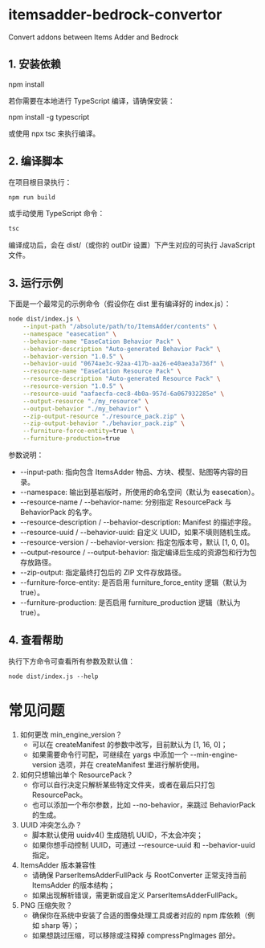 # itemsadder-bedrock-convertor

Convert addons between Items Adder and Bedrock

## 1. 安装依赖

npm install

若你需要在本地进行 TypeScript 编译，请确保安装：

npm install -g typescript

或使用 npx tsc 来执行编译。

## 2. 编译脚本

在项目根目录执行：

```bash
npm run build
```

或手动使用 TypeScript 命令：

```bash
tsc
```

编译成功后，会在 dist/（或你的 outDir 设置）下产生对应的可执行 JavaScript 文件。

## 3. 运行示例

下面是一个最常见的示例命令（假设你在 dist 里有编译好的 index.js）：

```bash
node dist/index.js \
    --input-path "/absolute/path/to/ItemsAdder/contents" \
    --namespace "easecation" \
    --behavior-name "EaseCation Behavior Pack" \
    --behavior-description "Auto-generated Behavior Pack" \
    --behavior-version "1.0.5" \
    --behavior-uuid "0674ae3c-92aa-417b-aa26-e40aea3a736f" \
    --resource-name "EaseCation Resource Pack" \
    --resource-description "Auto-generated Resource Pack" \
    --resource-version "1.0.5" \
    --resource-uuid "aafaecfa-cec8-4b0a-957d-6a067932285e" \
    --output-resource "./my_resource" \
    --output-behavior "./my_behavior" \
    --zip-output-resource "./resource_pack.zip" \
    --zip-output-behavior "./behavior_pack.zip" \
    --furniture-force-entity=true \
    --furniture-production=true
```

参数说明：
- --input-path: 指向包含 ItemsAdder 物品、方块、模型、贴图等内容的目录。
- --namespace: 输出到基岩版时，所使用的命名空间（默认为 easecation）。
- --resource-name / --behavior-name: 分别指定 ResourcePack 与 BehaviorPack 的名字。
- --resource-description / --behavior-description: Manifest 的描述字段。
- --resource-uuid / --behavior-uuid: 自定义 UUID，如果不填则随机生成。
- --resource-version / --behavior-version: 指定包版本号，默认 [1, 0, 0]。
- --output-resource / --output-behavior: 指定编译后生成的资源包和行为包存放路径。
- --zip-output: 指定最终打包后的 ZIP 文件存放路径。
- --furniture-force-entity: 是否启用 furniture_force_entity 逻辑（默认为 true）。
- --furniture-production: 是否启用 furniture_production 逻辑（默认为 true）。

## 4. 查看帮助

执行下方命令可查看所有参数及默认值：

```
node dist/index.js --help
```

# 常见问题
1. 如何更改 min_engine_version？
   - 可以在 createManifest 的参数中改写，目前默认为 [1, 16, 0]；
   - 如果需要命令行可配，可继续在 yargs 中添加一个 --min-engine-version 选项，并在 createManifest 里进行解析使用。
2. 如何只想输出单个 ResourcePack？
   - 你可以自行决定只解析某些特定文件夹，或者在最后只打包 ResourcePack。
   - 也可以添加一个布尔参数，比如 --no-behavior，来跳过 BehaviorPack 的生成。
3. UUID 冲突怎么办？
   - 脚本默认使用 uuidv4() 生成随机 UUID，不太会冲突；
   - 如果你想手动控制 UUID，可通过 --resource-uuid 和 --behavior-uuid 指定。
4. ItemsAdder 版本兼容性
   - 请确保 ParserItemsAdderFullPack 与 RootConverter 正常支持当前 ItemsAdder 的版本结构；
   - 如果出现解析错误，需更新或自定义 ParserItemsAdderFullPack。
5. PNG 压缩失败？
   - 确保你在系统中安装了合适的图像处理工具或者对应的 npm 库依赖（例如 sharp 等）；
   - 如果想跳过压缩，可以移除或注释掉 compressPngImages 部分。
